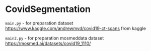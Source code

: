 # CovidSegmentation

`main.py` - for preparation dataset https://www.kaggle.com/andrewmvd/covid19-ct-scans from kaggle

`main2.py` - for preparation mosmeddata dataset https://mosmed.ai/datasets/covid19_1110/
